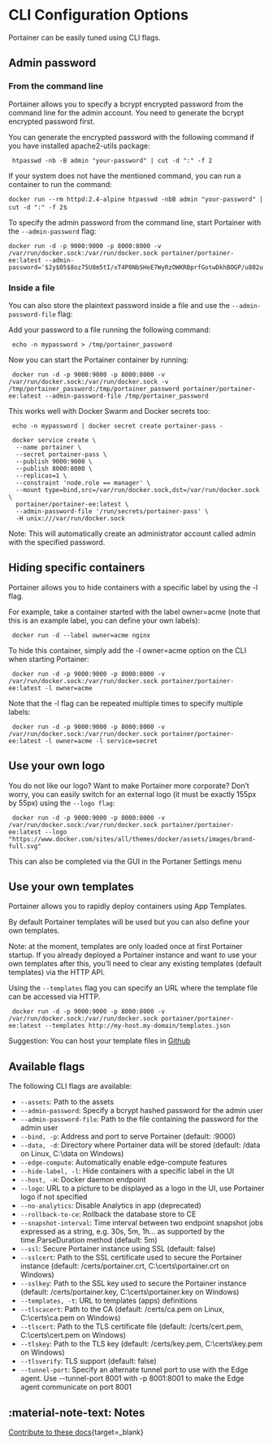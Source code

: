 # CLI Configuration Options

Portainer can be easily tuned using CLI flags.

## Admin password

### From the command line

Portainer allows you to specify a bcrypt encrypted password from the command line for the admin account. You need to generate the bcrypt encrypted password first.

You can generate the encrypted password with the following command if you have installed apache2-utils package:

<pre><code> htpasswd -nb -B admin "your-password" | cut -d ":" -f 2</code></pre>

If your system does not have the mentioned command, you can run a container to run the command:

<pre><code>docker run --rm httpd:2.4-alpine htpasswd -nbB admin "your-password" | cut -d ":" -f 2</code>s</pre>

To specify the admin password from the command line, start Portainer with the <code>--admin-password</code> flag:

<pre><code>docker run -d -p 9000:9000 -p 8000:8000 -v /var/run/docker.sock:/var/run/docker.sock portainer/portainer-ee:latest --admin-password='$2y$05$8oz75U8m5tI/xT4P0NbSHeE7WyRzOWKRBprfGotwDkhBOGP/u802u'</code></pre>

### Inside a file

You can also store the plaintext password inside a file and use the <code>--admin-password-file</code> flag:

Add your password to a file running the following command:

<pre><code> echo -n mypassword > /tmp/portainer_password</code></pre>

Now you can start the Portainer container by running:

<pre><code> docker run -d -p 9000:9000 -p 8000:8000 -v /var/run/docker.sock:/var/run/docker.sock -v /tmp/portainer_password:/tmp/portainer_password portainer/portainer-ee:latest --admin-password-file /tmp/portainer_password</code></pre>

This works well with Docker Swarm and Docker secrets too:

<pre><code> echo -n mypassword | docker secret create portainer-pass -</code></pre>

<pre><code> docker service create \
  --name portainer \
  --secret portainer-pass \
  --publish 9000:9000 \
  --publish 8000:8000 \
  --replicas=1 \
  --constraint 'node.role == manager' \
  --mount type=bind,src=/var/run/docker.sock,dst=/var/run/docker.sock \
  portainer/portainer-ee:latest \
  --admin-password-file '/run/secrets/portainer-pass' \
  -H unix:///var/run/docker.sock</code></pre>

Note: This will automatically create an administrator account called admin with the specified password.

## Hiding specific containers

Portainer allows you to hide containers with a specific label by using the -l flag.

For example, take a container started with the label owner=acme (note that this is an example label, you can define your own labels):

<pre><code> docker run -d --label owner=acme nginx</code></pre>

To hide this container, simply add the -l owner=acme option on the CLI when starting Portainer:

<pre><code> docker run -d -p 9000:9000 -p 8000:8000 -v /var/run/docker.sock:/var/run/docker.sock portainer/portainer-ee:latest -l owner=acme</code></pre>

Note that the -l flag can be repeated multiple times to specify multiple labels:

<pre><code> docker run -d -p 9000:9000 -p 8000:8000 -v /var/run/docker.sock:/var/run/docker.sock portainer/portainer-ee:latest -l owner=acme -l service=secret</code></pre>

## Use your own logo

You do not like our logo? Want to make Portainer more corporate? Don’t worry, you can easily switch for an external logo (it must be exactly 155px by 55px) using the <code>--logo flag</code>:

<pre><code> docker run -d -p 9000:9000 -p 8000:8000 -v /var/run/docker.sock:/var/run/docker.sock portainer/portainer-ee:latest --logo "https://www.docker.com/sites/all/themes/docker/assets/images/brand-full.svg"</code></pre>

This can also be completed via the GUI in the Portaner Settings menu

## Use your own templates

Portainer allows you to rapidly deploy containers using App Templates.

By default Portainer templates will be used but you can also define your own templates.

Note: at the moment, templates are only loaded once at first Portainer startup. If you already deployed a Portainer instance and want to use your own templates after this, you’ll need to clear any existing templates (default templates) via the HTTP API.

Using the <code>--templates</code> flag you can specify an URL where the template file can be accessed via HTTP.

<pre><code> docker run -d -p 9000:9000 -p 8000:8000 -v /var/run/docker.sock:/var/run/docker.sock portainer/portainer-ee:latest --templates http://my-host.my-domain/templates.json</code></pre>

Suggestion: You can host your template files in [Github](https://www.github.com)

## Available flags

The following CLI flags are available:

- <code>--assets</code>: Path to the assets
- <code>--admin-password</code>: Specify a bcrypt hashed password for the admin user
- <code>--admin-password-file</code>: Path to the file containing the password for the admin user
- <code>--bind, -p</code>: Address and port to serve Portainer (default: :9000)
- <code>--data, -d</code>: Directory where Portainer data will be stored (default: /data on Linux, C:\data on Windows)
- <code>--edge-compute</code>: Automatically enable edge-compute features
- <code>--hide-label, -l</code>: Hide containers with a specific label in the UI
- <code>--host, -H</code>: Docker daemon endpoint
- <code>--logo</code>: URL to a picture to be displayed as a logo in the UI, use Portainer logo if not specified
- <code>--no-analytics</code>: Disable Analytics in app (deprecated)
- <code>--rollback-to-ce</code>: Rollback the database store to CE
- <code>--snapshot-interval</code>: Time interval between two endpoint snapshot jobs expressed as a string, e.g. 30s, 5m, 1h… as supported by the time.ParseDuration method (default: 5m)
- <code>--ssl</code>: Secure Portainer instance using SSL (default: false)
- <code>--sslcert</code>: Path to the SSL certificate used to secure the Portainer instance (default: /certs/portainer.crt, C:\certs\portainer.crt on Windows)
- <code>--sslkey</code>: Path to the SSL key used to secure the Portainer instance (default: /certs/portainer.key, C:\certs\portainer.key on Windows)
- <code>--templates, -t</code>: URL to templates (apps) definitions
- <code>--tlscacert</code>: Path to the CA (default: /certs/ca.pem on Linux, C:\certs\ca.pem on Windows)
- <code>--tlscert</code>: Path to the TLS certificate file (default: /certs/cert.pem, C:\certs\cert.pem on Windows)
- <code>--tlskey</code>: Path to the TLS key (default: /certs/key.pem, C:\certs\key.pem on Windows)
- <code>--tlsverify</code>: TLS support (default: false)
- <code>--tunnel-port</code>: Specify an alternate tunnel port to use with the Edge agent. Use --tunnel-port 8001 with -p 8001:8001 to make the Edge agent communicate on port 8001

## :material-note-text: Notes

[Contribute to these docs](https://github.com/portainer/portainer-docs/blob/master/contributing.md){target=_blank}
